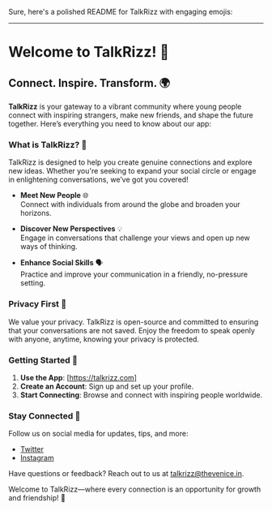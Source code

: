 Sure, here's a polished README for TalkRizz with engaging emojis:

---

# Welcome to TalkRizz! 🌟

## Connect. Inspire. Transform. 🌍

**TalkRizz** is your gateway to a vibrant community where young people connect with inspiring strangers, make new friends, and shape the future together. Here’s everything you need to know about our app:

### What is TalkRizz? 🤔

TalkRizz is designed to help you create genuine connections and explore new ideas. Whether you're seeking to expand your social circle or engage in enlightening conversations, we’ve got you covered!

- **Meet New People** 🌐  
Connect with individuals from around the globe and broaden your horizons.

- **Discover New Perspectives** 💡  
Engage in conversations that challenge your views and open up new ways of thinking.

- **Enhance Social Skills** 🗣️  
Practice and improve your communication in a friendly, no-pressure setting.

### Privacy First 🔐

We value your privacy. TalkRizz is open-source and committed to ensuring that your conversations are not saved. Enjoy the freedom to speak openly with anyone, anytime, knowing your privacy is protected.

### Getting Started 🚀

1. **Use the App**: [https://talkrizz.com]
2. **Create an Account**: Sign up and set up your profile.
3. **Start Connecting**: Browse and connect with inspiring people worldwide.

### Stay Connected 🌟

Follow us on social media for updates, tips, and more:
- [Twitter](https://x.com/talkrizz)
- [Instagram](https://instagram.com/talkrizz)

Have questions or feedback? Reach out to us at [talkrizz@thevenice.in](mailto:thevenice@talkrizz.in).

Welcome to TalkRizz—where every connection is an opportunity for growth and friendship! 🤝